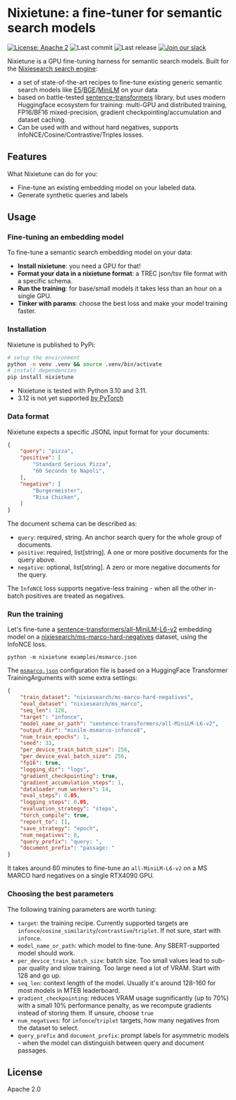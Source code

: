 # Nixietune: a fine-tuner for semantic search models

[![License: Apache 2](https://img.shields.io/badge/License-Apache2-green.svg)](https://opensource.org/licenses/Apache-2.0)
![Last commit](https://img.shields.io/github/last-commit/nixiesearch/nixietune)
![Last release](https://img.shields.io/github/release/nixiesearch/nixietune)
[![Join our slack](https://img.shields.io/badge/Slack-join%20the%20community-blue?logo=slack&style=social)](https://communityinviter.com/apps/nixiesearch/nixiesearch)

Nixietune is a GPU fine-tuning harness for semantic search models. Built for the [Nixiesearch search engine](https://github.com/nixiesearch/nixiesearch):

* a set of state-of-the-art recipes to fine-tune existing generic semantic search models like [E5](https://huggingface.co/intfloat/e5-base-v2)/[BGE](https://huggingface.co/BAAI/bge-base-en-v1.5)/[MiniLM](https://huggingface.co/sentence-transformers/all-MiniLM-L6-v2) on your data
* based on battle-tested [sentence-transformers](https://github.com/UKPLab/sentence-transformers) library, but uses modern Huggingface ecosystem for training: multi-GPU and distributed training, FP16/BF16 mixed-precision, gradient checkpointing/accumulation and dataset caching.
* Can be used with and without hard negatives, supports InfoNCE/Cosine/Contrastive/Triples losses.

## Features

What Nixietune can do for you:

* Fine-tune an existing embedding model on your labeled data.
* Generate synthetic queries and labels

## Usage

### Fine-tuning an embedding model

To fine-tune a semantic search embedding model on your data:

* **Install nixietune**: you need a GPU for that!
* **Format your data in a nixietune format**: a TREC json/tsv file format with a specific schema.
* **Run the training**: for base/small models it takes less than an hour on a single GPU.
* **Tinker with params**: choose the best loss and make your model training faster.

### Installation

Nixietune is published to PyPi:

```bash
# setup the environment
python -m venv .venv && source .venv/bin/activate
# install dependencies
pip install nixietune
```

* Nixietune is tested with Python 3.10 and 3.11. 
* 3.12 is not yet supported [by PyTorch](https://github.com/pytorch/pytorch/issues/110436)

### Data format

Nixietune expects a specific JSONL input format for your documents:

```json
{
    "query": "pizza",
    "positive": [
        "Standard Serious Pizza",
        "60 Seconds to Napoli",
    ],
    "negative": [
        "Burgermeister",
        "Risa Chicken",
    ]
}
```

The document schema can be described as:

* `query`: required, string. An anchor search query for the whole group of documents.
* `positive`: required, list[string]. A one or more positive documents for the query above.
* `negative`: optional, list[string]. A zero or more negative documents for the query.

The `InfoNCE` loss supports negative-less training - when all the other in-batch positives are treated as negatives.

### Run the training

Let's fine-tune a [sentence-transformers/all-MiniLM-L6-v2](https://huggingface.co/sentence-transformers/all-MiniLM-L6-v2) embedding model on a [nixiesearch/ms-marco-hard-negatives](https://huggingface.co/datasets/nixiesearch/ms-marco-hard-negatives) dataset, using the InfoNCE loss. 

```shell
python -m nixietune examples/msmarco.json
```

The [`msmarco.json`](examples/msmarco.json) configuration file is based on a HuggingFace Transformer TrainingArguments with some extra settings:

```json
{
    "train_dataset": "nixiesearch/ms-marco-hard-negatives",
    "eval_dataset": "nixiesearch/ms_marco",
    "seq_len": 128,
    "target": "infonce",
    "model_name_or_path": "sentence-transformers/all-MiniLM-L6-v2",
    "output_dir": "minilm-msmarco-infonce8",
    "num_train_epochs": 1,
    "seed": 33,
    "per_device_train_batch_size": 256,
    "per_device_eval_batch_size": 256,
    "fp16": true,
    "logging_dir": "logs",
    "gradient_checkpointing": true,
    "gradient_accumulation_steps": 1,
    "dataloader_num_workers": 14,
    "eval_steps": 0.05,
    "logging_steps": 0.05,
    "evaluation_strategy": "steps",
    "torch_compile": true,
    "report_to": [],
    "save_strategy": "epoch",
    "num_negatives": 8,
    "query_prefix": "query: ",
    "document_prefix": "passage: "
}
```

It takes around 60 minutes to fine-tune an `all-MiniLM-L6-v2` on a MS MARCO hard negatives on a single RTX4090 GPU.

### Choosing the best parameters

The following training parameters are worth tuning:

* `target`: the training recipe. Currently supported targets are `infonce`/`cosine_similarity`/`contrastive`/`triplet`. If not sure, start with `infonce`.
* `model_name_or_path`: which model to fine-tune. Any SBERT-supported model should work.
* `per_device_train_batch_size`: batch size. Too small values lead to sub-par quality and slow training. Too large need a lot of VRAM. Start with 128 and go up.
* `seq_len`: context length of the model. Usually it's around 128-160 for most models in MTEB leaderboard.
* `gradient_checkpointing`: reduces VRAM usage sugnificantly (up to 70%) with a small 10% performance penalty, as we recompute gradients instead of storing them. If unsure, choose `true`
* `num_negatives`: for `infonce`/`triplet` targets, how many negatives from the dataset to select.
* `query_prefix` and `document_prefix`: prompt labels for asymmetric models - when the model can distinguish between query and document passages.

## License

Apache 2.0